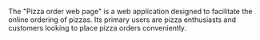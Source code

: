 The "Pizza order web page" is a web application designed to facilitate the online ordering of pizzas. Its primary users are pizza enthusiasts and customers looking to place pizza orders conveniently.

